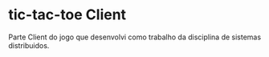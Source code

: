 # tic-tac-toe Client

Parte Client do jogo que desenvolvi como trabalho da disciplina de sistemas distribuidos.